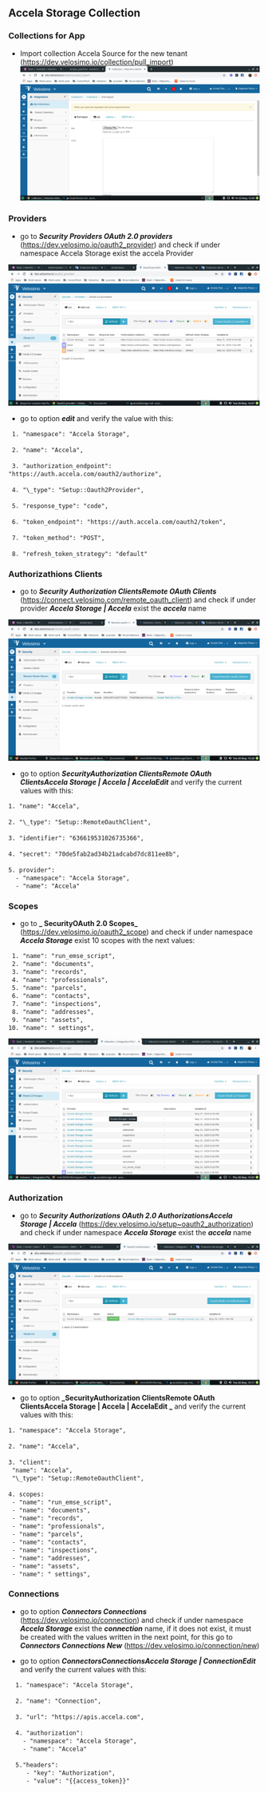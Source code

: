 ## Accela Storage Collection

### Collections for App

- Import collection Accela Source for the new tenant (https://dev.velosimo.io/collection/pull_import)
  <img src="photos/importCollectionForApp.png">

### Providers

- go to **_Security Providers OAuth 2.0 providers_** (https://dev.velosimo.io/oauth2_provider) and check if under namespace Accela Storage exist the accela Provider

 <img src="photos/accelaStorage/accelaStorageProvider.png">

- go to option **_edit_** and verify the value with this:

```
 1. "namespace": "Accela Storage",

 2. "name": "Accela",

 3. "authorization_endpoint": "https://auth.accela.com/oauth2/authorize",

 4. "\_type": "Setup::Oauth2Provider",

 5. "response_type": "code",

 6. "token_endpoint": "https://auth.accela.com/oauth2/token",

 7. "token_method": "POST",

 8. "refresh_token_strategy": "default"
```

### Authorizathions Clients

- go to **_Security Authorization ClientsRemote OAuth Clients_** (https://connect.velosimo.com/remote_oauth_client) and check if under provider **_Accela Storage | Accela_** exist the **_accela_** name

<img src="photos/accelaStorage/accelaStorageClient.png">

- go to option **_SecurityAuthorization ClientsRemote OAuth ClientsAccela Storage | Accela | AccelaEdit_** and verify the current values with this:

```
1. "name": "Accela",

2. "\_type": "Setup::RemoteOauthClient",

3. "identifier": "636619531026735366",

4. "secret": "70de5fab2ad34b21adcabd7dc811ee8b",

5. provider":
  - "namespace": "Accela Storage",
  - "name": "Accela"
```

### Scopes

- go to **_ SecurityOAuth 2.0 Scopes_** (https://dev.velosimo.io/oauth2_scope) and check if under namespace **_Accela Storage_** exist 10 scopes with the next values:

```
 1. "name": "run_emse_script",
 2. "name": "documents",
 3. "name": "records",
 4. "name": "professionals",
 5. "name": "parcels",
 6. "name": "contacts",
 7. "name": "inspections",
 8. "name": "addresses",
 9. "name": "assets",
10. "name": " settings",
```

<img src="photos/accelaStorage/accelaStorageScopes.png">

### Authorization

- go to **_Security Authorizations OAuth 2.0 AuthorizationsAccela Storage | Accela_** (https://dev.velosimo.io/setup~oauth2_authorization) and check if under namespace **_Accela Storage_** exist the **_accela_** name

<img src="photos/accelaStorage/accelaStorageAuthorization.png">

- go to option **_SecurityAuthorization ClientsRemote OAuth ClientsAccela Storage | Accela | AccelaEdit _** and verify the current values with this:

```
1. "namespace": "Accela Storage",

2. "name": "Accela",

3. "client":
 "name": "Accela",
 "\_type": "Setup::RemoteOauthClient",

4. scopes:
 - "name": "run_emse_script",
 - "name": "documents",
 - "name": "records",
 - "name": "professionals",
 - "name": "parcels",
 - "name": "contacts",
 - "name": "inspections",
 - "name": "addresses",
 - "name": "assets",
 - "name": " settings",
```

### Connections

- go to option **_Connectors Connections_** (https://dev.velosimo.io/connection) and check if under namespace **_Accela Storage_** exist the **_connection_** name, if it does not exist, it must be created with the values written in the next point, for this go to **_Connectors Connections New_** (https://dev.velosimo.io/connection/new)

- go to option **_ConnectorsConnectionsAccela Storage | ConnectionEdit_** and verify the current values with this:

```
  1. "namespace": "Accela Storage",

  2. "name": "Connection",

  3. "url": "https://apis.accela.com",

  4. "authorization":
    - "namespace": "Accela Storage",
    - "name": "Accela"

  5."headers":
     - "key": "Authorization",
     - "value": "{{access_token}}"
```
